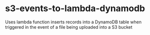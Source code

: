 # s3-events-to-lambda-dynamodb
Uses lambda function inserts records into a DynamoDB table when triggered in the event of a file being uploaded into a S3 bucket
